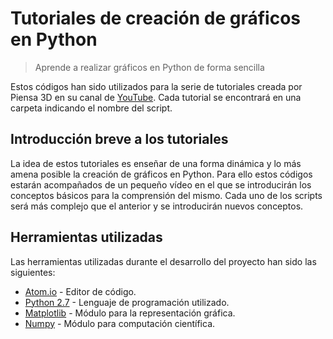 # Tutoriales de creación de gráficos en Python
> Aprende a realizar gráficos en Python de forma sencilla

Estos códigos han sido utilizados para la serie de tutoriales creada por Piensa 3D en su canal de [YouTube](http://youtube.com/piensa3d). Cada tutorial se encontrará en una carpeta indicando el nombre del script.

## Introducción breve a los tutoriales
La idea de estos tutoriales es enseñar de una forma dinámica y lo más amena posible la creación de gráficos en Python. Para ello estos códigos estarán acompañados de un pequeño vídeo en el que se introducirán los conceptos básicos para la comprensión del mismo. Cada uno de los scripts será más complejo que el anterior y se introducirán nuevos conceptos.

## Herramientas utilizadas

Las herramientas utilizadas durante el desarrollo del proyecto han sido las siguientes:

- [Atom.io](https://atom.io/) -  Editor de código.
- [Python 2.7](https://www.python.org/download/releases/2.7/) - Lenguaje de programación utilizado.
- [Matplotlib](https://matplotlib.org/) - Módulo para la representación gráfica.
- [Numpy](http://www.numpy.org/) - Módulo para computación científica.
